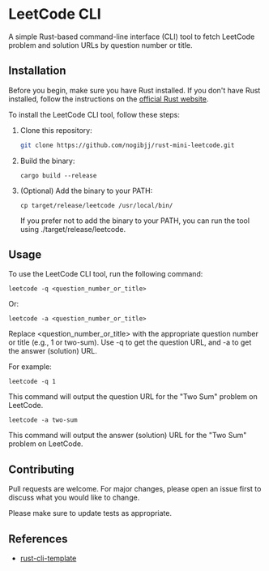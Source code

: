 # LeetCode CLI

A simple Rust-based command-line interface (CLI) tool to fetch LeetCode problem and solution URLs by question number or title.

## Installation

Before you begin, make sure you have Rust installed. If you don't have Rust installed, follow the instructions on the [official Rust website](https://www.rust-lang.org/tools/install).

To install the LeetCode CLI tool, follow these steps:

1. Clone this repository:

   ```sh
   git clone https://github.com/nogibjj/rust-mini-leetcode.git
   ```
2. Build the binary:
    ```
    cargo build --release
    ```
3. (Optional) Add the binary to your PATH:
    ```
    cp target/release/leetcode /usr/local/bin/
    ```
    If you prefer not to add the binary to your PATH, you can run the tool using ./target/release/leetcode.

## Usage
To use the LeetCode CLI tool, run the following command:


```
leetcode -q <question_number_or_title>
```
Or:
```
leetcode -a <question_number_or_title>
```
Replace <question_number_or_title> with the appropriate question number or title (e.g., 1 or two-sum). Use -q to get the question URL, and -a to get the answer (solution) URL.

For example:

```
leetcode -q 1
```
This command will output the question URL for the "Two Sum" problem on LeetCode.

```
leetcode -a two-sum
```
This command will output the answer (solution) URL for the "Two Sum" problem on LeetCode.

## Contributing
Pull requests are welcome. For major changes, please open an issue first to discuss what you would like to change.

Please make sure to update tests as appropriate.

## References

* [rust-cli-template](https://github.com/kbknapp/rust-cli-template)
